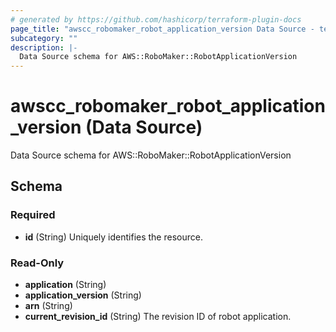 ```yaml
---
# generated by https://github.com/hashicorp/terraform-plugin-docs
page_title: "awscc_robomaker_robot_application_version Data Source - terraform-provider-awscc"
subcategory: ""
description: |-
  Data Source schema for AWS::RoboMaker::RobotApplicationVersion
---
```


# awscc_robomaker_robot_application_version (Data Source)

Data Source schema for AWS::RoboMaker::RobotApplicationVersion



<!-- schema generated by tfplugindocs -->
## Schema

### Required

- **id** (String) Uniquely identifies the resource.

### Read-Only

- **application** (String)
- **application_version** (String)
- **arn** (String)
- **current_revision_id** (String) The revision ID of robot application.


